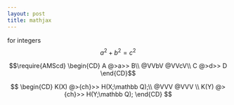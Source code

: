 ```yaml
---
layout: post
title: mathjax
--- 
```


<script type="text/javascript" src="https://cdn.mathjax.org/mathjax/latest/MathJax.js?config=TeX-AMS-MML_HTMLorMML"></script>

for integers
$$a^2 + b^2 = c^2$$

$$\require{AMScd} \begin{CD} A @>a>> B\\ @VVbV @VVcV\\ C @>d>> D \end{CD}$$


$$
\begin{CD}
K(X) @>{ch}>> H(X;\mathbb Q);\\
@VVV @VVV \\
K(Y) @>{ch}>> H(Y;\mathbb Q);
\end{CD}
$$

